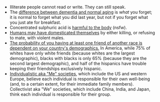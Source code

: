 - Illiterate people cannot read or write. They can still speak.
- The [difference between dementia and normal aging](http://alzheimer.ca/en/Home/About-dementia/What-is-dementia/Normal-aging-vs-dementia) is _what_ you forget; it is normal to forget what you did last year, but not if you forget what you just ate for breakfast.
- Concentrated sulphuric acid is [harmful to the body](https://imgur.com/a/g3poy) (nsfw).
- [Humans may have domesticated themselves](https://www.theatlantic.com/magazine/archive/2019/03/how-humans-tamed-themselves/580447/) by either killing, or refusing to mate, with violent males.
- [The probability of you having at least one friend of another race is dependent on your country's demographics.](https://www.youtube.com/watch?v=qaPQN0aW47I) In America, while 75% of whites have only white friends (because whites are the largest demographic), blacks with blacks is only 65% (because they are the second largest demographic), and half of the hispanics have trouble keeping their friendships exclusively hispanic.
- [Individualistic aka "Me" societies](https://www.youtube.com/watch?v=78haKZhEqcg), which include the US and western Europe, believe each individual is responsible for their own well-being (and, to a certain extent, for their immediate family members). Collectivist aka "We" societies, which include China, India, and Japan, think each individual is responsible for their group.
